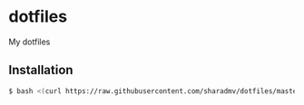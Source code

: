 # dotfiles
My dotfiles

## Installation

```bash
$ bash <(curl https://raw.githubusercontent.com/sharadmv/dotfiles/master/remote-install.sh)
```
